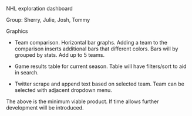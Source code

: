 NHL exploration dashboard

Group: Sherry, Julie, Josh, Tommy

Graphics

* Team comparison. Horizontal bar graphs. Adding a team to the comparison inserts additional bars that different colors. Bars will by grouped by stats. Add up to 5 teams. 

* Game results table for current season. Table will have filters/sort to aid in search.

* Twitter scrape and append text based on selected team. Team can be selected with adjacent dropdown menu. 

The above is the minimum viable product. If time allows further development will be introduced.
